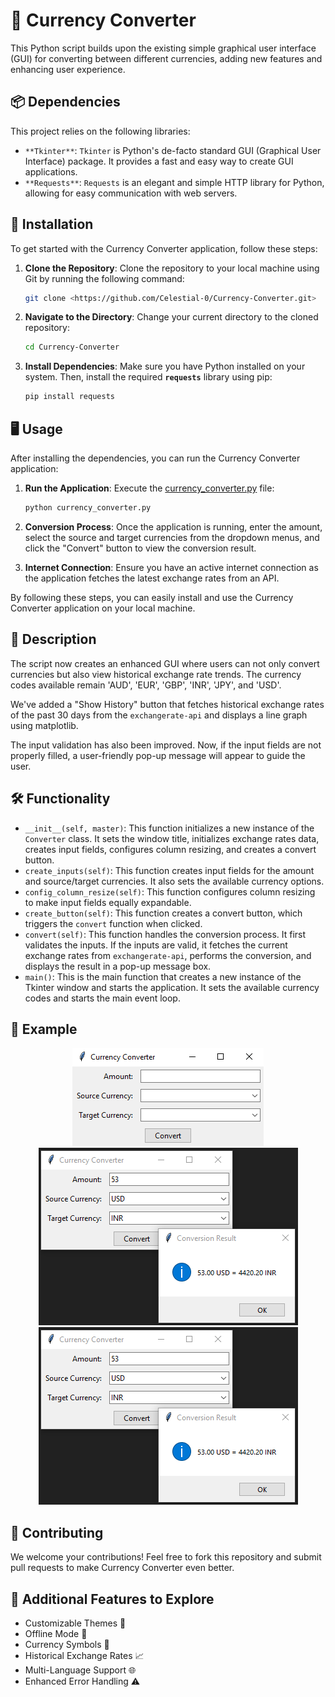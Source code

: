 # **💱** Currency Converter

This Python script builds upon the existing simple graphical user interface (GUI) for converting between different currencies, adding new features and enhancing user experience.

## 📦 Dependencies

This project relies on the following libraries:

- `**Tkinter**`: `Tkinter` is Python's de-facto standard GUI (Graphical User Interface) package. It provides a fast and easy way to create GUI applications.
- `**Requests**`: `Requests` is an elegant and simple HTTP library for Python, allowing for easy communication with web servers.

## 🚀 Installation

To get started with the Currency Converter application, follow these steps:

1. **Clone the Repository**: Clone the repository to your local machine using Git by running the following command:
    
    ```bash
    git clone <https://github.com/Celestial-0/Currency-Converter.git>
    ```
    
2. **Navigate to the Directory**: Change your current directory to the cloned repository:
    
    ```bash
    cd Currency-Converter
    ```
    
3. **Install Dependencies**:  Make sure you have Python installed on your system. Then, install the required **`requests`** library using pip:
    
    ```bash
    pip install requests
    ```
    

## 🖥️ Usage

After installing the dependencies, you can run the Currency Converter application:

1. **Run the Application**: Execute the [currency_converter.py]() file:
    
    ```bash
    python currency_converter.py
    ```
    
2. **Conversion Process**: Once the application is running, enter the amount, select the source and target currencies from the dropdown menus, and click the "Convert" button to view the conversion result.
3. **Internet Connection**: Ensure you have an active internet connection as the application fetches the latest exchange rates from an API.

By following these steps, you can easily install and use the Currency Converter application on your local machine.

## 📝 Description

The script now creates an enhanced GUI where users can not only convert currencies but also view historical exchange rate trends. The currency codes available remain 'AUD', 'EUR', 'GBP', 'INR', 'JPY', and 'USD'.

We've added a "Show History" button that fetches historical exchange rates of the past 30 days from the `exchangerate-api` and displays a line graph using matplotlib.

The input validation has also been improved. Now, if the input fields are not properly filled, a user-friendly pop-up message will appear to guide the user.

## 🛠️ Functionality

- `__init__(self, master)`: This function initializes a new instance of the `Converter` class. It sets the window title, initializes exchange rates data, creates input fields, configures column resizing, and creates a convert button.
- `create_inputs(self)`: This function creates input fields for the amount and source/target currencies. It also sets the available currency options.
- `config_column_resize(self)`: This function configures column resizing to make input fields equally expandable.
- `create_button(self)`: This function creates a convert button, which triggers the `convert` function when clicked.
- `convert(self)`: This function handles the conversion process. It first validates the inputs. If the inputs are valid, it fetches the current exchange rates from `exchangerate-api`, performs the conversion, and displays the result in a pop-up message box.
- `main()`: This is the main function that creates a new instance of the Tkinter window and starts the application. It sets the available currency codes and starts the main event loop.

## 📝 Example

<p align="center">
  <img src="https://github.com/Celestial-0/Currency-Converter/blob/main/Python/asset/1.png" alt="Example1"> <img src="https://github.com/Celestial-0/Currency-Converter/blob/main/Python/asset/3.png" alt="Example2">
    
  <img src="https://github.com/Celestial-0/Currency-Converter/blob/main/Python/asset/3.png" alt="Example3">
</p>


## **🤝 Contributing**

We welcome your contributions! Feel free to fork this repository and submit pull requests to make  Currency Converter even better.

## **🌟 Additional Features to Explore**

- Customizable Themes 🎨
- Offline Mode 📴
- Currency Symbols 💱
- Historical Exchange Rates 📈
- Multi-Language Support 🌐
- Enhanced Error Handling ⚠️
